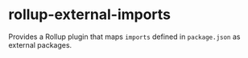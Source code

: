 # rollup-external-imports
Provides a Rollup plugin that maps `imports` defined in `package.json` as external packages.
